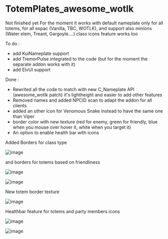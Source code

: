 # TotemPlates_awesome_wotlk

Not finished yet
For the moment it works with default nameplate only for all totems, for all expac (Vanilla, TBC, WOTLK), and support also minions (Water elem, Treant, Gargoyle....)
class icons feature works too

To do :
- add KuiNameplate support
- add TremorPulse integrated to the code (but for the moment the separate addon works with it)
- add ElvUI support

Done :
- Rewrited all the code to match with new C_Nameplate API (awesome_wotlk patch) it's lightheight and easier to add other features
- Removed names and added NPCID scan to adapt the addon for all clients
- added an other icon for Venomous Snake instead to have the same one than Viper
- border color with new texture (red for enemy, green for friendly, blue when you mouse over hover it, white when you target it)
- An option to enable health bar with icons

Added Borders for class type

![image](https://github.com/user-attachments/assets/ded2c2ae-9c39-40c2-adb4-5ad4e0e8384a)

and borders for totems based on friendliness

![image](https://github.com/user-attachments/assets/ce6bf004-7644-4654-90f5-9057ebaf08af)

![image](https://github.com/user-attachments/assets/44cdb949-c922-42d4-9ca4-bfd9442dc45c)

New totem border texture 

![image](https://github.com/user-attachments/assets/2b4be36a-2806-4183-9911-86f369143434)

Healthbar feature for totems and party members icons

![image](https://github.com/user-attachments/assets/de260f15-fcad-41ca-b115-464528db30f6)

![image](https://github.com/user-attachments/assets/af9b15ac-fd4c-4f7b-82d0-b043563ee777)
